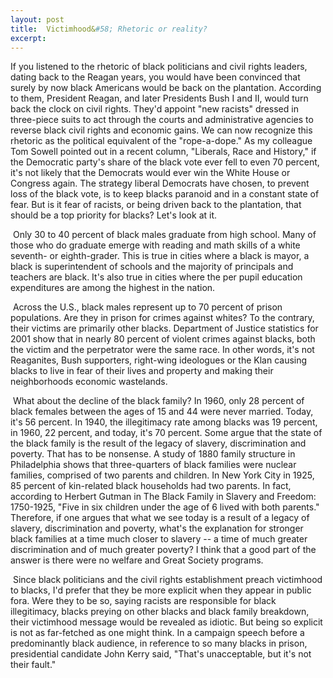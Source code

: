 ```yaml
---
layout: post
title:  Victimhood&#58; Rhetoric or reality?
excerpt:
---
```












If you listened to the rhetoric of black politicians and civil rights leaders, dating back to the Reagan years, you would have been convinced that surely by now black Americans would be back on the plantation. According to them, President Reagan, and later Presidents Bush I and II, would turn back the clock on civil rights. They'd appoint "new racists" dressed in three-piece suits to act through the courts and administrative agencies to reverse black civil rights and economic gains. We can now recognize this rhetoric as the political equivalent of the "rope-a-dope." As my colleague Tom Sowell pointed out in a recent column, "Liberals, Race and History," if the Democratic party's share of the black vote ever fell to even 70 percent, it's not likely that the Democrats would ever win the White House or Congress again. The strategy liberal Democrats have chosen, to prevent loss of the black vote, is to keep blacks paranoid and in a constant state of fear. But is it fear of racists, or being driven back to the plantation, that should be a top priority for blacks? Let's look at it.

 Only 30 to 40 percent of black males graduate from high school. Many of those who do graduate emerge with reading and math skills of a white seventh- or eighth-grader. This is true in cities where a black is mayor, a black is superintendent of schools and the majority of principals and teachers are black. It's also true in cities where the per pupil education expenditures are among the highest in the nation.

 Across the U.S., black males represent up to 70 percent of prison populations. Are they in prison for crimes against whites? To the contrary, their victims are primarily other blacks. Department of Justice statistics for 2001 show that in nearly 80 percent of violent crimes against blacks, both the victim and the perpetrator were the same race. In other words, it's not Reaganites, Bush supporters, right-wing ideologues or the Klan causing blacks to live in fear of their lives and property and making their neighborhoods economic wastelands.

 What about the decline of the black family? In 1960, only 28 percent of black females between the ages of 15 and 44 were never married. Today, it's 56 percent. In 1940, the illegitimacy rate among blacks was 19 percent, in 1960, 22 percent, and today, it's 70 percent. Some argue that the state of the black family is the result of the legacy of slavery, discrimination and poverty. That has to be nonsense. A study of 1880 family structure in Philadelphia shows that three-quarters of black families were nuclear families, comprised of two parents and children. In New York City in 1925, 85 percent of kin-related black households had two parents. In fact, according to Herbert Gutman in The Black Family in Slavery and Freedom: 1750-1925, "Five in six children under the age of 6 lived with both parents." Therefore, if one argues that what we see today is a result of a legacy of slavery, discrimination and poverty, what's the explanation for stronger black families at a time much closer to slavery -- a time of much greater discrimination and of much greater poverty? I think that a good part of the answer is there were no welfare and Great Society programs.

 Since black politicians and the civil rights establishment preach victimhood to blacks, I'd prefer that they be more explicit when they appear in public fora. Were they to be so, saying racists are responsible for black illegitimacy, blacks preying on other blacks and black family breakdown, their victimhood message would be revealed as idiotic. But being so explicit is not as far-fetched as one might think. In a campaign speech before a predominantly black audience, in reference to so many blacks in prison, presidential candidate John Kerry said, "That's unacceptable, but it's not their fault."


